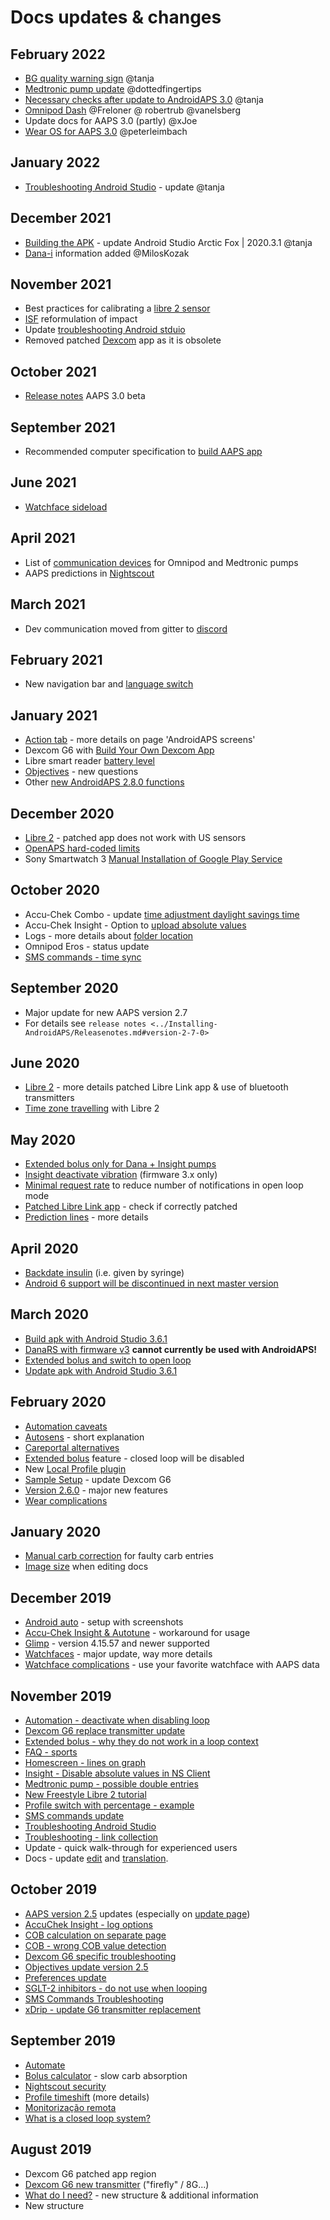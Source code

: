 # Docs updates & changes

## February 2022

- [BG quality warning sign](../Getting-Started/Screenshots.md#bg-warning-sign) @tanja
- [Medtronic pump update](../Configuration/MedtronicPump.md) @dottedfingertips
- [Necessary checks after update to AndroidAPS 3.0](../Installing-AndroidAPS/update3_0.md) @tanja
- [Omnipod Dash](../Configuration/OmnipodDASH.md) @Freloner @ robertrub @vanelsberg
- Update docs for AAPS 3.0 (partly) @xJoe
- [Wear OS for AAPS 3.0](../Configuration/Watchfaces.md) @peterleimbach

## January 2022

- [Troubleshooting Android Studio](../Installing-AndroidAPS/troubleshooting_androidstudio.md) - update @tanja

## December 2021

- [Building the APK](../Installing-AndroidAPS/Building-APK.md) - update Android Studio Arctic Fox | 2020.3.1 @tanja
- [Dana-i](../Configuration/DanaRS-Insulin-Pump.md) information added @MilosKozak

## November 2021

- Best practices for calibrating a [libre 2 sensor](../Hardware/Libre2.md#best-practices-for-calibrating-a-libre-2-sensor)
- [ISF](../Getting-Started/FAQ.md#impact) reformulation of impact
- Update [troubleshooting Android stduio](../Installing-AndroidAPS/troubleshooting_androidstudio.md)
- Removed patched [Dexcom](../Hardware/DexcomG6.md) app as it is obsolete

## October 2021

- [Release notes](../Installing-AndroidAPS/Releasenotes.md) AAPS 3.0 beta

## September 2021

- Recommended computer specification to [build AAPS app](../Installing-AndroidAPS/Building-APK.md#recommended-specification-of-computer-for-building-apk-file)

## June 2021

- [Watchface sideload](../Configuration/Watchfaces.md)

## April 2021

- List of [communication devices](../Module/module.md#additional-communication-device) for Omnipod and Medtronic pumps
- AAPS predictions in [Nightscout](../Installing-AndroidAPS/Nightscout.md#manual-nightscout-setup)

## March 2021

- Dev communication moved from gitter to [discord](https://discord.gg/4fQUWHZ4Mw)

## February 2021

- New navigation bar and [language switch](../changelanguage.md)

## January 2021

- [Action tab](../Getting-Started/Screenshots.md#action-tab) - more details on page 'AndroidAPS screens'
- Dexcom G6 with [Build Your Own Dexcom App](../Hardware/DexcomG6.md#if-using-g6-with-build-your-own-dexcom-app)
- Libre smart reader [battery level](../Getting-Started/Screenshots.md#sensor-level-battery)
- [Objectives](../Usage/Objectives.md#objective-3-prove-your-knowledge) - new questions
- Other [new AndroidAPS 2.8.0 functions](../Installing-AndroidAPS/Releasenotes.md#version-2-8-0)

## December 2020

- [Libre 2](../Hardware/Libre2.md) - patched app does not work with US sensors
- [OpenAPS hard-coded limits](../Usage/Open-APS-features.md#overview-of-hard-coded-limits)
- Sony Smartwatch 3 [Manual Installation of Google Play Service](../Usage/SonySW3.md)

## October 2020

- Accu-Chek Combo - update [time adjustment daylight savings time](../Usage/Timezone-traveling.md#time-adjustment-daylight-savings-time-dst)
- Accu-Chek Insight - Option to [upload absolute values](../Configuration/Accu-Chek-Insight-Pump.md#settings-in-aaps)
- Logs - more details about [folder location](../Usage/Accessing-logfiles.md)
- Omnipod Eros - status update
- [SMS commands - time sync](../Children/SMS-Commands.md)

## September 2020

- Major update for new AAPS version 2.7
- For details see `release notes <../Installing-AndroidAPS/Releasenotes.md#version-2-7-0>`

## June 2020

- [Libre 2](../Hardware/Libre2.md) - more details patched Libre Link app & use of bluetooth transmitters
- [Time zone travelling](../Usage/Timezone-traveling.md) with Libre 2

## May 2020

- [Extended bolus only for Dana + Insight pumps](../Usage/Extended-Carbs.md#extended-bolus-and-switch-to-open-loop-dana-and-insight-pump-only)
- [Insight deactivate vibration](../Configuration/Accu-Chek-Insight-Pump.md#vibration) (firmware 3.x only)
- [Minimal request rate](../Configuration/Preferences.md#minimal-request-change) to reduce number of notifications in open loop mode
- [Patched Libre Link app](../Hardware/Libre2.md#step-1-build-your-own-patched-librelink-app) - check if correctly patched
- [Prediction lines](../Getting-Started/Screenshots.md#prediction-lines) - more details

## April 2020

- [Backdate insulin](../Usage/CPbefore26.md#carbs-bolus) (i.e. given by syringe)
- [Android 6 support will be discontinued in next master version](../Module/module.md#phone)

## March 2020

- [Build apk with Android Studio 3.6.1](../Installing-AndroidAPS/Building-APK.md)
- [DanaRS with firmware v3](../Configuration/DanaRS-Insulin-Pump.md) **cannot currently be used with AndroidAPS!**
- [Extended bolus and switch to open loop](../Usage/Extended-Carbs.md#extended-bolus-and-switch-to-open-loop-dana-and-insight-pump-only)
- [Update apk with Android Studio 3.6.1](../Installing-AndroidAPS/Update-to-new-version.md)

## February 2020

- [Automation caveats](../Usage/Automation.md#good-practice-caveats)
- [Autosens](../Usage/Open-APS-features.md#autosens) - short explanation
- [Careportal alternatives](../Usage/CPbefore26.md)
- [Extended bolus](../Usage/Extended-Carbs.md#extended-bolus-and-switch-to-open-loop-dana-and-insight-pump-only) feature - closed loop will be disabled
- New [Local Profile plugin](../Configuration/Config-Builder.md#local-profile)
- [Sample Setup](../Getting-Started/Sample-Setup.md) - update Dexcom G6
- [Version 2.6.0](../Installing-AndroidAPS/Releasenotes.md#version-2-6-0) - major new features
- [Wear complications](../Configuration/Watchfaces.md)

## January 2020

- [Manual carb correction](../Getting-Started/Screenshots.md#carb-correction) for faulty carb entries
- [Image size](../make-a-PR.md#image-size) when editing docs

## December 2019

- [Android auto](../Usage/Android-auto.md) - setup with screenshots
- [Accu-Chek Insight & Autotune](../Configuration/Accu-Chek-Insight-Pump.md#settings-in-aaps) - workaround for usage
- [Glimp](../Configuration/Config-Builder.md#bg-source) - version 4.15.57 and newer supported
- [Watchfaces](../Configuration/Watchfaces.md) - major update, way more details
- [Watchface complications](../Configuration/Watchfaces.md#complications) - use your favorite watchface with AAPS data

## November 2019

- [Automation - deactivate when disabling loop](../Usage/Automation.md#important-note)
- [Dexcom G6 replace transmitter update](../Configuration/xdrip.md#replace-transmitter)
- [Extended bolus - why they do not work in a loop context](../Usage/Extended-Carbs.md#extended-bolus-and-switch-to-open-loop-dana-and-insight-pump-only)
- [FAQ - sports](../Getting-Started/FAQ.md#sports)
- [Homescreen - lines on graph](../Getting-Started/Screenshots.md#section-f-main-graph)
- [Insight - Disable absolute values in NS Client](../Configuration/Accu-Chek-Insight-Pump.md#settings-in-aaps)
- [Medtronic pump - possible double entries](../Configuration/MedtronicPump.md)
- [New Freestyle Libre 2 tutorial](../Hardware/Libre2.md)
- [Profile switch with percentage - example](../Usage/Profiles.md)
- [SMS commands update](../Children/SMS-Commands.md)
- [Troubleshooting Android Studio](../Installing-AndroidAPS/troubleshooting_androidstudio.md)
- [Troubleshooting - link collection](../Usage/troubleshooting.md)
- Update - quick walk-through for experienced users
- Docs - update [edit](../make-a-PR.md#code-syntax) and [translation](../translations#translate-docs-pages).

## October 2019

- [AAPS version 2.5](../Installing-AndroidAPS/Releasenotes.md#version-2-5-0) updates (especially on [update page](../Installing-AndroidAPS/Update-to-new-version.md))
- [AccuChek Insight - log options](../Configuration/Accu-Chek-Insight-Pump.md#settings-in-aaps)
- [COB calculation on separate page](../Usage/COB-calculation.md)
- [COB - wrong COB value detection](../Usage/COB-calculation.md#detection-of-wrong-cob-values)
- [Dexcom G6 specific troubleshooting](../Hardware/DexcomG6.md#dexcom-g6-specific-troubleshooting)
- [Objectives update version 2.5](../Usage/Objectives.md)
- [Preferences update](../Configuration/Preferences.md)
- [SGLT-2 inhibitors - do not use when looping](../Module/module.md#no-use-of-sglt-2-inhibitors)
- [SMS Commands Troubleshooting](../Children/SMS-Commands.md#troubleshooting)
- [xDrip - update G6 transmitter replacement](../Configuration/xdrip.md#replace-transmitter)

## September 2019

- [Automate](../Usage/Automation.md)
- [Bolus calculator](../Getting-Started/Screenshots.md#wrong-cob-detection) - slow carb absorption
- [Nightscout security](../Installing-AndroidAPS/Nightscout.md#security-considerations)
- [Profile timeshift](../Usage/Profiles.md#time-shift) (more details)
- [Monitorização remota](../Children/Children.md)
- [What is a closed loop system?](../Getting-Started/ClosedLoop.md)

## August 2019

- Dexcom G6 patched app region
- [Dexcom G6 new transmitter](../Configuration/xdrip.md#connect-g6-transmitter-for-the-first-time) ("firefly" / 8G...)
- [What do I need?](../index.md#what-do-i-need) - new structure & additional information
- New structure
